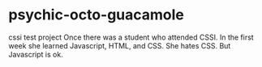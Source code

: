 # psychic-octo-guacamole
cssi test project
Once there was a student who attended CSSI.
In the first week she learned Javascript, HTML, and CSS.
She hates CSS.
But Javascript is ok.
